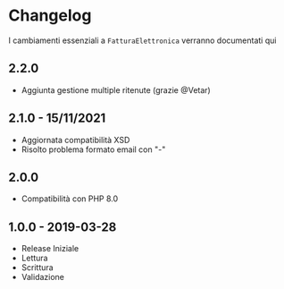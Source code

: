 # Changelog

I cambiamenti essenziali a `FatturaElettronica` verranno documentati qui

## 2.2.0
- Aggiunta gestione multiple ritenute (grazie @Vetar)

## 2.1.0 - 15/11/2021
- Aggiornata compatibilità XSD
- Risolto problema formato email con "-"

## 2.0.0
- Compatibilità con PHP 8.0

## 1.0.0 - 2019-03-28

- Release Iniziale
- Lettura
- Scrittura
- Validazione
